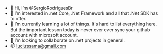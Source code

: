 - 👋 Hi, I’m @SergioRodriguesBr
- 👀 I’m interested in .net Core, .Net Framework and all that .Net SDK has to offer.
- 🌱 I’m currently learning a lot of things. It's hard to list everything here. But the important lesson today is never ever ever sync your github account with microsoft account.
- 💞️ I’m looking to collaborate on .net projects in general.
- 📫 luciussama@gmail.com

<!---
SergioRodriguesBr/SergioRodriguesBr is a ✨ special ✨ repository because its `README.md` (this file) appears on your GitHub profile.
You can click the Preview link to take a look at your changes.
--->
